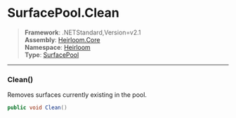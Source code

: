 # SurfacePool.Clean

> **Framework**: .NETStandard,Version=v2.1  
> **Assembly**: [Heirloom.Core][0]  
> **Namespace**: [Heirloom][0]  
> **Type**: [SurfacePool][1]  

--------------------------------------------------------------------------------

### Clean()

Removes surfaces currently existing in the pool.

```cs
public void Clean()
```

[0]: ..\Heirloom.Core.md
[1]: Heirloom.SurfacePool.md

